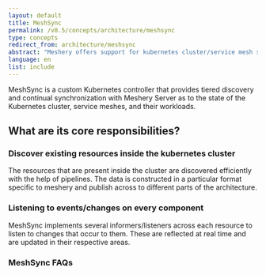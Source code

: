 ```yaml
---
layout: default
title: MeshSync
permalink: /v0.5/concepts/architecture/meshsync
type: concepts
redirect_from: architecture/meshsync
abstract: "Meshery offers support for kubernetes cluster/service mesh state synchronization with the help of MeshSync."
language: en
list: include
---
```


MeshSync is a custom Kubernetes controller that provides tiered discovery and continual synchronization with Meshery Server as to the state of the Kubernetes cluster, service meshes, and their workloads.

## What are its core responsibilities?

### Discover existing resources inside the kubernetes cluster
The resources that are present inside the cluster are discovered efficiently with the help of pipelines. The data is constructed in a particular format specific to meshery and publish across to different parts of the architecture.

### Listening to events/changes on every component
MeshSync implements several informers/listeners across each resource to listen to changes that occur to them. These are reflected at real time and are updated in their respective areas.

### MeshSync FAQs
